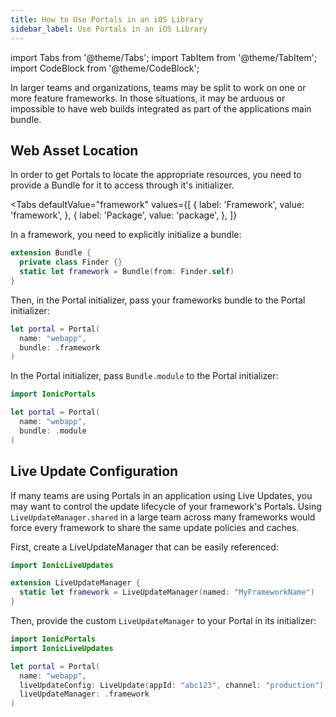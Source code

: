 ```yaml
---
title: How to Use Portals in an iOS Library
sidebar_label: Use Portals in an iOS Library
---
```


import Tabs from '@theme/Tabs';
import TabItem from '@theme/TabItem';
import CodeBlock from '@theme/CodeBlock';

In larger teams and organizations, teams may be split to work on one or more feature frameworks. In those situations, it may be arduous or impossible to have web builds integrated as part of the applications main bundle.

## Web Asset Location

In order to get Portals to locate the appropriate resources, you need to provide a Bundle for it to access through it's initializer.

<Tabs 
    defaultValue="framework" 
    values={[
        { label: 'Framework', value: 'framework', },
        { label: 'Package', value: 'package', },
    ]}
>

<Tab value="framework">

In a framework, you need to explicitly initialize a bundle:

```swift title=Bundle+Framework.swift
extension Bundle {
  private class Finder {}
  static let framework = Bundle(from: Finder.self)
}
```

Then, in the Portal initializer, pass your frameworks bundle to the Portal initializer:

```swift
let portal = Portal(
  name: "webapp",
  bundle: .framework
)
```

</Tab>


<Tab value="package">

In the Portal initializer, pass `Bundle.module` to the Portal initializer:

```swift
import IonicPortals

let portal = Portal(
  name: "webapp",
  bundle: .module
)
```

</Tab>

</Tabs>

## Live Update Configuration

If many teams are using Portals in an application using Live Updates, you may want to control the update lifecycle of your framework's Portals. Using `LiveUpdateManager.shared` in a large team across many frameworks would force every framework to share the same update policies and caches.

First, create a LiveUpdateManager that can be easily referenced:

```swift file=LiveUpdateManager+Framework.swift
import IonicLiveUpdates

extension LiveUpdateManager {
  static let framework = LiveUpdateManager(named: "MyFrameworkName")
}
```

Then, provide the custom `LiveUpdateManager` to your Portal in its initializer:

```swift
import IonicPortals
import IonicLiveUpdates

let portal = Portal(
  name: "webapp",
  liveUpdateConfig: LiveUpdate(appId: "abc123", channel: "production"),
  liveUpdateManager: .framework
)
```

